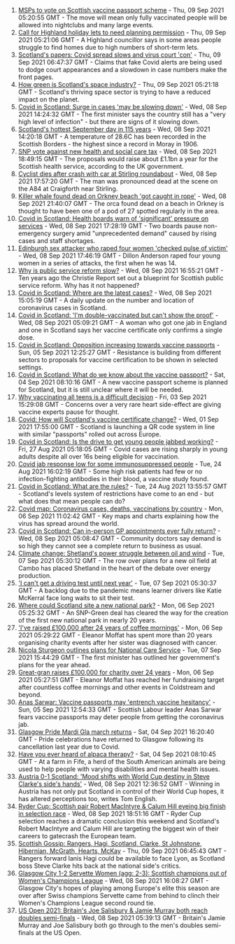 1. [MSPs to vote on Scottish vaccine passport scheme](https://www.bbc.co.uk/news/uk-scotland-scotland-politics-58492663?at_medium=RSS&at_campaign=KARANGA) - Thu, 09 Sep 2021 05:20:55 GMT - The move will mean only fully vaccinated people will be allowed into nightclubs and many large events.
2. [Call for Highland holiday lets to need planning permission](https://www.bbc.co.uk/news/uk-scotland-highlands-islands-58475117?at_medium=RSS&at_campaign=KARANGA) - Thu, 09 Sep 2021 05:21:06 GMT - A Highland councillor says in some areas people struggle to find homes due to high numbers of short-term lets.
3. [Scotland's papers: Covid spread slows and virus court 'con'](https://www.bbc.co.uk/news/uk-scotland-58495961?at_medium=RSS&at_campaign=KARANGA) - Thu, 09 Sep 2021 06:47:37 GMT - Claims that fake Covid alerts are being used to dodge court appearances and a slowdown in case numbers make the front pages.
4. [How green is Scotland's space industry?](https://www.bbc.co.uk/news/uk-scotland-highlands-islands-58190702?at_medium=RSS&at_campaign=KARANGA) - Thu, 09 Sep 2021 05:21:18 GMT - Scotland's thriving space sector is trying to have a reduced impact on the planet.
5. [Covid in Scotland: Surge in cases 'may be slowing down'](https://www.bbc.co.uk/news/uk-scotland-58491737?at_medium=RSS&at_campaign=KARANGA) - Wed, 08 Sep 2021 14:24:32 GMT - The first minister says the country still has a "very high level of infection" - but there are signs of it slowing down.
6. [Scotland's hottest September day in 115 years](https://www.bbc.co.uk/news/uk-scotland-south-scotland-58491958?at_medium=RSS&at_campaign=KARANGA) - Wed, 08 Sep 2021 14:20:18 GMT - A temperature of 28.6C has been recorded in the Scottish Borders - the highest since a record in Moray in 1906.
7. [SNP vote against new health and social care tax](https://www.bbc.co.uk/news/uk-scotland-scotland-politics-58487834?at_medium=RSS&at_campaign=KARANGA) - Wed, 08 Sep 2021 18:49:15 GMT - The proposals would raise about £1.1bn a year for the Scottish health service, according to the UK government.
8. [Cyclist dies after crash with car at Stirling roundabout](https://www.bbc.co.uk/news/uk-scotland-tayside-central-58494158?at_medium=RSS&at_campaign=KARANGA) - Wed, 08 Sep 2021 17:57:20 GMT - The man was pronounced dead at the scene on the A84 at Craigforth near Stirling.
9. [Killer whale found dead on Orkney beach 'got caught in rope'](https://www.bbc.co.uk/news/uk-scotland-north-east-orkney-shetland-58495065?at_medium=RSS&at_campaign=KARANGA) - Wed, 08 Sep 2021 21:40:07 GMT - The orca found dead on a beach in Orkney is thought to have been one of a pod of 27 spotted regularly in the area.
10. [Covid in Scotland: Health boards warn of 'significant' pressure on services](https://www.bbc.co.uk/news/uk-scotland-58494150?at_medium=RSS&at_campaign=KARANGA) - Wed, 08 Sep 2021 17:28:19 GMT - Two boards pause non-emergency surgery amid "unprecedented demand" caused by rising cases and staff shortages.
11. [Edinburgh sex attacker who raped four women 'checked pulse of victim'](https://www.bbc.co.uk/news/uk-scotland-edinburgh-east-fife-58493947?at_medium=RSS&at_campaign=KARANGA) - Wed, 08 Sep 2021 17:46:19 GMT - Dillon Anderson raped four young women in a series of attacks, the first when he was 14.
12. [Why is public service reform slow?](https://www.bbc.co.uk/news/uk-scotland-58490102?at_medium=RSS&at_campaign=KARANGA) - Wed, 08 Sep 2021 16:55:21 GMT - Ten years ago the Christie Report set out a blueprint for Scottish public service reform. Why has it not happened?
13. [Covid in Scotland: Where are the latest cases?](https://www.bbc.co.uk/news/uk-scotland-53511877?at_medium=RSS&at_campaign=KARANGA) - Wed, 08 Sep 2021 15:05:19 GMT - A daily update on the number and location of coronavirus cases in Scotland.
14. [Covid in Scotland: 'I'm double-vaccinated but can't show the proof'](https://www.bbc.co.uk/news/uk-scotland-58475922?at_medium=RSS&at_campaign=KARANGA) - Wed, 08 Sep 2021 05:09:21 GMT - A woman who got one jab in England and one in Scotland says her vaccine certificate only confirms a single dose.
15. [Covid in Scotland: Opposition increasing towards vaccine passports](https://www.bbc.co.uk/news/uk-scotland-scotland-politics-58453551?at_medium=RSS&at_campaign=KARANGA) - Sun, 05 Sep 2021 12:25:27 GMT - Resistance is building from different sectors to proposals for vaccine certification to be shown in selected settings.
16. [Covid in Scotland: What do we know about the vaccine passport?](https://www.bbc.co.uk/news/uk-scotland-58422607?at_medium=RSS&at_campaign=KARANGA) - Sat, 04 Sep 2021 08:10:16 GMT - A new vaccine passport scheme is planned for Scotland, but it is still unclear where it will be needed.
17. [Why vaccinating all teens is a difficult decision](https://www.bbc.co.uk/news/health-58423152?at_medium=RSS&at_campaign=KARANGA) - Fri, 03 Sep 2021 15:29:08 GMT - Concerns over a very rare heart side-effect are giving vaccine experts pause for thought.
18. [Covid: How will Scotland's vaccine certificate change?](https://www.bbc.co.uk/news/uk-scotland-57519070?at_medium=RSS&at_campaign=KARANGA) - Wed, 01 Sep 2021 17:55:00 GMT - Scotland is launching a QR code system in line with similar "passports" rolled out across Europe.
19. [Covid in Scotland: Is the drive to get young people jabbed working?](https://www.bbc.co.uk/news/uk-scotland-58342389?at_medium=RSS&at_campaign=KARANGA) - Fri, 27 Aug 2021 05:18:05 GMT - Covid cases are rising sharply in young adults despite all over 16s being eligible for vaccination.
20. [Covid jab response low for some immunosuppressed people](https://www.bbc.co.uk/news/health-58317261?at_medium=RSS&at_campaign=KARANGA) - Tue, 24 Aug 2021 16:02:19 GMT - Some high risk patients had few or no infection-fighting antibodies in their blood, a vaccine study found.
21. [Covid in Scotland: What are the rules?](https://www.bbc.co.uk/news/uk-scotland-53166816?at_medium=RSS&at_campaign=KARANGA) - Tue, 24 Aug 2021 13:55:57 GMT - Scotland's levels system of restrictions have come to an end - but what does that mean people can do?
22. [Covid map: Coronavirus cases, deaths, vaccinations by country](https://www.bbc.co.uk/news/world-51235105?at_medium=RSS&at_campaign=KARANGA) - Mon, 06 Sep 2021 11:02:42 GMT - Key maps and charts explaining how the virus has spread around the world.
23. [Covid in Scotland: Can in-person GP appointments ever fully return?](https://www.bbc.co.uk/news/uk-scotland-58481878?at_medium=RSS&at_campaign=KARANGA) - Wed, 08 Sep 2021 05:08:47 GMT - Community doctors say demand is so high they cannot see a complete return to business as usual.
24. [Climate change: Shetland's power struggle between oil and wind](https://www.bbc.co.uk/news/uk-scotland-58464439?at_medium=RSS&at_campaign=KARANGA) - Tue, 07 Sep 2021 05:30:12 GMT - The row over plans for a new oil field at Cambo has placed Shetland in the heart of the debate over energy production.
25. ['I can't get a driving test until next year'](https://www.bbc.co.uk/news/uk-scotland-58435040?at_medium=RSS&at_campaign=KARANGA) - Tue, 07 Sep 2021 05:30:37 GMT - A backlog due to the pandemic means learner drivers like Katie McKerral face long waits to sit their test.
26. [Where could Scotland site a new national park?](https://www.bbc.co.uk/news/uk-scotland-south-scotland-58400051?at_medium=RSS&at_campaign=KARANGA) - Mon, 06 Sep 2021 05:25:32 GMT - An SNP-Green deal has cleared the way for the creation of the first new national park in nearly 20 years.
27. ['I've raised £100,000 after 24 years of coffee mornings'](https://www.bbc.co.uk/news/uk-scotland-south-scotland-58383506?at_medium=RSS&at_campaign=KARANGA) - Mon, 06 Sep 2021 05:29:22 GMT - Eleanor Moffat has spent more than 20 years organising charity events after her sister was diagnosed with cancer.
28. [Nicola Sturgeon outlines plans for National Care Service](https://www.bbc.co.uk/news/uk-scotland-58480750?at_medium=RSS&at_campaign=KARANGA) - Tue, 07 Sep 2021 15:44:29 GMT - The first minister has outlined her government's plans for the year ahead.
29. [Great-gran raises £100,000 for charity over 24 years](https://www.bbc.co.uk/news/uk-scotland-58440739?at_medium=RSS&at_campaign=KARANGA) - Mon, 06 Sep 2021 05:27:51 GMT - Eleanor Moffat has reached her fundraising target after countless coffee mornings and other events in Coldstream and beyond.
30. [Anas Sarwar: Vaccine passports may 'entrench vaccine hesitancy'](https://www.bbc.co.uk/news/uk-scotland-58455886?at_medium=RSS&at_campaign=KARANGA) - Sun, 05 Sep 2021 12:54:33 GMT - Scottish Labour leader Anas Sarwar fears vaccine passports may deter people from getting the coronavirus jab.
31. [Glasgow Pride Mardi Gla march returns](https://www.bbc.co.uk/news/uk-scotland-58450443?at_medium=RSS&at_campaign=KARANGA) - Sat, 04 Sep 2021 16:20:40 GMT - Pride celebrations have returned to Glasgow following its cancellation last year due to Covid.
32. [Have you ever heard of alpaca therapy?](https://www.bbc.co.uk/news/uk-scotland-58423392?at_medium=RSS&at_campaign=KARANGA) - Sat, 04 Sep 2021 08:10:45 GMT - At a farm in Fife, a herd of the South American animals are being used to help people with varying disabilities and mental health issues.
33. [Austria 0-1 Scotland: 'Mood shifts with World Cup destiny in Steve Clarke's side's hands'](https://www.bbc.co.uk/sport/football/58488393?at_medium=RSS&at_campaign=KARANGA) - Wed, 08 Sep 2021 12:36:52 GMT - Winning in Austria has not only put Scotland in control of their World Cup hopes, it has altered perceptions too, writes Tom English.
34. [Ryder Cup: Scottish pair Robert MacIntyre & Calum Hill eyeing big finish in selection race](https://www.bbc.co.uk/sport/golf/58490924?at_medium=RSS&at_campaign=KARANGA) - Wed, 08 Sep 2021 18:51:16 GMT - Ryder Cup selection reaches a dramatic conclusion this weekend and Scotland's Robert MacIntyre and Calum Hill are targeting the biggest win of their careers to gatecrash the European team.
35. [Scottish Gossip: Rangers, Hagi, Scotland, Clarke, St Johnstone, Hibernian, McGrath, Hearts, McKay](https://www.bbc.co.uk/sport/football/58498312?at_medium=RSS&at_campaign=KARANGA) - Thu, 09 Sep 2021 06:45:43 GMT - Rangers forward Ianis Hagi could be available to face Lyon, as Scotland boss Steve Clarke hits back at the national side's critics.
36. [Glasgow City 1-2 Servette Women (agg: 2-3): Scottish champions out of Women's Champions League](https://www.bbc.co.uk/sport/football/58455072?at_medium=RSS&at_campaign=KARANGA) - Wed, 08 Sep 2021 16:08:27 GMT - Glasgow City's hopes of playing among Europe's elite this season are over after Swiss champions Servette came from behind to clinch their Women's Champions League second round tie.
37. [US Open 2021: Britain's Joe Salisbury & Jamie Murray both reach doubles semi-finals](https://www.bbc.co.uk/sport/tennis/58483371?at_medium=RSS&at_campaign=KARANGA) - Wed, 08 Sep 2021 05:39:13 GMT - Britain's Jamie Murray and Joe Salisbury both go through to the men's doubles semi-finals at the US Open.
